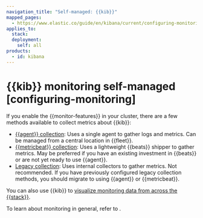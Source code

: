 ```yaml
---
navigation_title: "Self-managed: {{kib}}"
mapped_pages:
  - https://www.elastic.co/guide/en/kibana/current/configuring-monitoring.html
applies_to:
  stack:
  deployment:
    self: all
products:
  - id: kibana
---
```




# {{kib}} monitoring self-managed [configuring-monitoring]


If you enable the {{monitor-features}} in your cluster, there are a few methods available to collect metrics about {{kib}}:

* [{{agent}} collection](kibana-monitoring-elastic-agent.md): Uses a single agent to gather logs and metrics. Can be managed from a central location in {{fleet}}.
* [{{metricbeat}} collection](kibana-monitoring-metricbeat.md): Uses a lightweight {{beats}} shipper to gather metrics. May be preferred if you have an existing investment in {{beats}} or are not yet ready to use {{agent}}.
* [Legacy collection](/deploy-manage/monitor/stack-monitoring/kibana-monitoring-legacy.md): Uses internal collectors to gather metrics. Not recommended. If you have previously configured legacy collection methods, you should migrate to using {{agent}} or {{metricbeat}}.

You can also use {{kib}} to [visualize monitoring data from across the {{stack}}](kibana-monitoring-data.md).

To learn about monitoring in general, refer to [](/deploy-manage/monitor/stack-monitoring.md).





